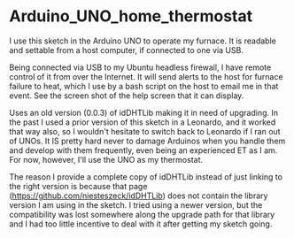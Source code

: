 # Arduino_UNO_home_thermostat
I use this sketch in the Arduino UNO to operate my furnace.  It is readable and settable from a host computer, if connected to one via USB.

Being connected via USB to my Ubuntu headless firewall, I have remote control of it from over the Internet. It will send alerts to the host for furnace failure to heat, which I use by a bash script on the host to email me in that event.  See the screen shot of the help screen that it can display.

Uses an old version (0.0.3) of idDHTLib making it in need of upgrading.  In the past I used a prior version of this sketch in a Leonardo, and it worked that way also, so I wouldn't hesitate to switch back to Leonardo if I ran out of UNOs.  It IS pretty hard never to damage Arduinos when you handle them and develop with them frequently, even being an experienced ET as I am.  For now, however, I'll use the UNO as my thermostat.

The reason I provide a complete copy of idDHTLib instead of just linking to the right version is because that page (https://github.com/niesteszeck/idDHTLib) does not contain the library version I am using in the sketch.  I tried using a newer version, but the compatibility was lost somewhere along the upgrade path for that library and I had too little incentive to deal with it after getting my sketch going.
